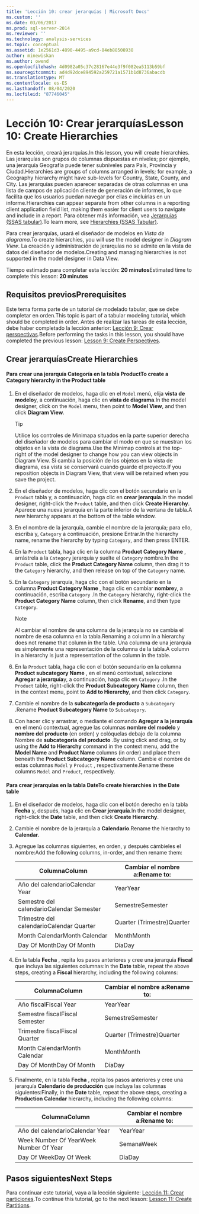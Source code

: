 ```yaml
---
title: 'Lección 10: crear jerarquías | Microsoft Docs'
ms.custom: ''
ms.date: 03/06/2017
ms.prod: sql-server-2014
ms.reviewer: ''
ms.technology: analysis-services
ms.topic: conceptual
ms.assetid: 1e2561d3-4890-4495-a9cd-84eb88508938
author: minewiskan
ms.author: owend
ms.openlocfilehash: 4d0982a05c37c28167e44e3f9f082ea5113b59bf
ms.sourcegitcommit: ad4d92dce894592a259721a1571b1d8736abacdb
ms.translationtype: MT
ms.contentlocale: es-ES
ms.lasthandoff: 08/04/2020
ms.locfileid: "87746045"
---
```

# <a name="lesson-10-create-hierarchies"></a><span data-ttu-id="34c78-102">Lección 10: Crear jerarquías</span><span class="sxs-lookup"><span data-stu-id="34c78-102">Lesson 10: Create Hierarchies</span></span>
  <span data-ttu-id="34c78-103">En esta lección, creará jerarquías.</span><span class="sxs-lookup"><span data-stu-id="34c78-103">In this lesson, you will create hierarchies.</span></span> <span data-ttu-id="34c78-104">Las jerarquías son grupos de columnas dispuestas en niveles; por ejemplo, una jerarquía Geografía puede tener subniveles para País, Provincia y Ciudad.</span><span class="sxs-lookup"><span data-stu-id="34c78-104">Hierarchies are groups of columns arranged in levels; for example, a Geography hierarchy might have sub-levels for Country, State, County, and City.</span></span> <span data-ttu-id="34c78-105">Las jerarquías pueden aparecer separadas de otras columnas en una lista de campos de aplicación cliente de generación de informes, lo que facilita que los usuarios puedan navegar por ellas e incluirlas en un informe.</span><span class="sxs-lookup"><span data-stu-id="34c78-105">Hierarchies can appear separate from other columns in a reporting client application field list, making them easier for client users to navigate and include in a report.</span></span> <span data-ttu-id="34c78-106">Para obtener más información, vea [Jerarquías &#40;SSAS tabular&#41;](tabular-models/hierarchies-ssas-tabular.md).</span><span class="sxs-lookup"><span data-stu-id="34c78-106">To learn more, see [Hierarchies &#40;SSAS Tabular&#41;](tabular-models/hierarchies-ssas-tabular.md).</span></span>  
  
 <span data-ttu-id="34c78-107">Para crear jerarquías, usará el diseñador de modelos en *Vista de diagrama*.</span><span class="sxs-lookup"><span data-stu-id="34c78-107">To create hierarchies, you will use the model designer in *Diagram View*.</span></span> <span data-ttu-id="34c78-108">La creación y administración de jerarquías no se admite en la vista de datos del diseñador de modelos.</span><span class="sxs-lookup"><span data-stu-id="34c78-108">Creating and managing hierarchies is not supported in the model designer in Data View.</span></span>  
  
 <span data-ttu-id="34c78-109">Tiempo estimado para completar esta lección: **20 minutos**</span><span class="sxs-lookup"><span data-stu-id="34c78-109">Estimated time to complete this lesson: **20 minutes**</span></span>  
  
## <a name="prerequisites"></a><span data-ttu-id="34c78-110">Requisitos previos</span><span class="sxs-lookup"><span data-stu-id="34c78-110">Prerequisites</span></span>  
 <span data-ttu-id="34c78-111">Este tema forma parte de un tutorial de modelado tabular, que se debe completar en orden.</span><span class="sxs-lookup"><span data-stu-id="34c78-111">This topic is part of a tabular modeling tutorial, which should be completed in order.</span></span> <span data-ttu-id="34c78-112">Antes de realizar las tareas de esta lección, debe haber completado la lección anterior: [Lección 9: Crear perspectivas](lesson-8-create-perspectives.md).</span><span class="sxs-lookup"><span data-stu-id="34c78-112">Before performing the tasks in this lesson, you should have completed the previous lesson: [Lesson 9: Create Perspectives](lesson-8-create-perspectives.md).</span></span>  
  
## <a name="create-hierarchies"></a><span data-ttu-id="34c78-113">Crear jerarquías</span><span class="sxs-lookup"><span data-stu-id="34c78-113">Create Hierarchies</span></span>  
  
#### <a name="to-create-a-category-hierarchy-in-the-product-table"></a><span data-ttu-id="34c78-114">Para crear una jerarquía Categoría en la tabla Product</span><span class="sxs-lookup"><span data-stu-id="34c78-114">To create a Category hierarchy in the Product table</span></span>  
  
1.  <span data-ttu-id="34c78-115">En el diseñador de modelos, haga clic en el `Model` menú, elija **vista de modelo**y, a continuación, haga clic en **vista de diagrama**.</span><span class="sxs-lookup"><span data-stu-id="34c78-115">In the model designer, click on the `Model` menu, then point to **Model View**, and then click **Diagram View**.</span></span>  
  
    > [!TIP]  
    >  <span data-ttu-id="34c78-116">Utilice los controles de Minimapa situados en la parte superior derecha del diseñador de modelos para cambiar el modo en que se muestran los objetos en la vista de diagrama.</span><span class="sxs-lookup"><span data-stu-id="34c78-116">Use the Minimap controls at the top-right of the model designer to change how you can view objects in Diagram View.</span></span> <span data-ttu-id="34c78-117">Si cambia la posición de los objetos en la vista de diagrama, esa vista se conservará cuando guarde el proyecto.</span><span class="sxs-lookup"><span data-stu-id="34c78-117">If you reposition objects in Diagram View, that view will be retained when you save the project.</span></span>  
  
2.  <span data-ttu-id="34c78-118">En el diseñador de modelos, haga clic con el botón secundario en la `Product` tabla y, a continuación, haga clic en **crear jerarquía**.</span><span class="sxs-lookup"><span data-stu-id="34c78-118">In the model designer, right-click the `Product` table, and then click **Create Hierarchy**.</span></span> <span data-ttu-id="34c78-119">Aparece una nueva jerarquía en la parte inferior de la ventana de tabla.</span><span class="sxs-lookup"><span data-stu-id="34c78-119">A new hierarchy appears at the bottom of the table window.</span></span>  
  
3.  <span data-ttu-id="34c78-120">En el nombre de la jerarquía, cambie el nombre de la jerarquía; para ello, escriba y, `Category` a continuación, presione Entrar.</span><span class="sxs-lookup"><span data-stu-id="34c78-120">In the hierarchy name, rename the hierarchy by typing `Category`, and then press ENTER.</span></span>  
  
4.  <span data-ttu-id="34c78-121">En la `Product` tabla, haga clic en la columna **Product Category Name** , arrástrela a la `Category` jerarquía y suelte el `Category` nombre.</span><span class="sxs-lookup"><span data-stu-id="34c78-121">In the `Product` table, click the **Product Category Name** column, then drag it to the `Category` hierarchy, and then release on top of the `Category` name.</span></span>  
  
5.  <span data-ttu-id="34c78-122">En la `Category` jerarquía, haga clic con el botón secundario en la columna **Product Category Name** , haga clic en cambiar **nombre**y, a continuación, escriba `Category` .</span><span class="sxs-lookup"><span data-stu-id="34c78-122">In the `Category` hierarchy, right-click the **Product Category Name** column, then click **Rename**, and then type `Category`.</span></span>  
  
    > [!NOTE]  
    >  <span data-ttu-id="34c78-123">Al cambiar el nombre de una columna de la jerarquía no se cambia el nombre de esa columna en la tabla.</span><span class="sxs-lookup"><span data-stu-id="34c78-123">Renaming a column in a hierarchy does not rename that column in the table.</span></span> <span data-ttu-id="34c78-124">Una columna de una jerarquía es simplemente una representación de la columna de la tabla.</span><span class="sxs-lookup"><span data-stu-id="34c78-124">A column in a hierarchy is just a representation of the column in the table.</span></span>  
  
6.  <span data-ttu-id="34c78-125">En la `Product` tabla, haga clic con el botón secundario en la columna **Product subcategory Name** , en el menú contextual, seleccione **Agregar a jerarquía**y, a continuación, haga clic en `Category` .</span><span class="sxs-lookup"><span data-stu-id="34c78-125">In the `Product` table, right-click the **Product Subcategory Name** column, then in the context menu, point to **Add to Hierarchy**, and then click `Category`.</span></span>  
  
7.  <span data-ttu-id="34c78-126">Cambie el nombre de la **subcategoría de producto** a `Subcategory` .</span><span class="sxs-lookup"><span data-stu-id="34c78-126">Rename **Product Subcategory Name** to `Subcategory`.</span></span>  
  
8.  <span data-ttu-id="34c78-127">Con hacer clic y arrastrar, o mediante el comando **Agregar a la jerarquía** en el menú contextual, agregue las columnas **nombre del modelo** y **nombre del producto** (en orden) y colóquelas debajo de la columna Nombre de **subcategoría del producto** .</span><span class="sxs-lookup"><span data-stu-id="34c78-127">By using click and drag, or by using the **Add to Hierarchy** command in the context menu, add the **Model Name** and **Product Name** columns (in order) and place them beneath the **Product Subcategory Name** column.</span></span> <span data-ttu-id="34c78-128">Cambie el nombre de estas columnas `Model` y `Product` , respectivamente.</span><span class="sxs-lookup"><span data-stu-id="34c78-128">Rename these columns `Model` and `Product`, respectively.</span></span>  
  
#### <a name="to-create-hierarchies-in-the-date-table"></a><span data-ttu-id="34c78-129">Para crear jerarquías en la tabla Date</span><span class="sxs-lookup"><span data-stu-id="34c78-129">To create hierarchies in the Date table</span></span>  
  
1.  <span data-ttu-id="34c78-130">En el diseñador de modelos, haga clic con el botón derecho en la tabla **Fecha** y, después, haga clic en **Crear jerarquía**.</span><span class="sxs-lookup"><span data-stu-id="34c78-130">In the model designer, right-click the **Date** table, and then click **Create Hierarchy**.</span></span>  
  
2.  <span data-ttu-id="34c78-131">Cambie el nombre de la jerarquía a **Calendario**.</span><span class="sxs-lookup"><span data-stu-id="34c78-131">Rename the hierarchy to **Calendar**.</span></span>  
  
3.  <span data-ttu-id="34c78-132">Agregue las columnas siguientes, en orden, y después cámbieles el nombre:</span><span class="sxs-lookup"><span data-stu-id="34c78-132">Add the following columns, in-order, and then rename them:</span></span>  
  
    |<span data-ttu-id="34c78-133">Columna</span><span class="sxs-lookup"><span data-stu-id="34c78-133">Column</span></span>|<span data-ttu-id="34c78-134">Cambiar el nombre a:</span><span class="sxs-lookup"><span data-stu-id="34c78-134">Rename to:</span></span>|  
    |------------|----------------|  
    |<span data-ttu-id="34c78-135">Año del calendario</span><span class="sxs-lookup"><span data-stu-id="34c78-135">Calendar Year</span></span>|<span data-ttu-id="34c78-136">Year</span><span class="sxs-lookup"><span data-stu-id="34c78-136">Year</span></span>|  
    |<span data-ttu-id="34c78-137">Semestre del calendario</span><span class="sxs-lookup"><span data-stu-id="34c78-137">Calendar Semester</span></span>|<span data-ttu-id="34c78-138">Semestre</span><span class="sxs-lookup"><span data-stu-id="34c78-138">Semester</span></span>|  
    |<span data-ttu-id="34c78-139">Trimestre del calendario</span><span class="sxs-lookup"><span data-stu-id="34c78-139">Calendar Quarter</span></span>|<span data-ttu-id="34c78-140">Quarter (Trimestre)</span><span class="sxs-lookup"><span data-stu-id="34c78-140">Quarter</span></span>|  
    |<span data-ttu-id="34c78-141">Month Calendar</span><span class="sxs-lookup"><span data-stu-id="34c78-141">Month Calendar</span></span>|<span data-ttu-id="34c78-142">Month</span><span class="sxs-lookup"><span data-stu-id="34c78-142">Month</span></span>|  
    |<span data-ttu-id="34c78-143">Day Of Month</span><span class="sxs-lookup"><span data-stu-id="34c78-143">Day Of Month</span></span>|<span data-ttu-id="34c78-144">Día</span><span class="sxs-lookup"><span data-stu-id="34c78-144">Day</span></span>|  
  
4.  <span data-ttu-id="34c78-145">En la tabla **Fecha** , repita los pasos anteriores y cree una jerarquía **Fiscal** que incluya las siguientes columnas:</span><span class="sxs-lookup"><span data-stu-id="34c78-145">In the **Date** table, repeat the above steps, creating a **Fiscal** hierarchy, including the following columns:</span></span>  
  
    |<span data-ttu-id="34c78-146">Columna</span><span class="sxs-lookup"><span data-stu-id="34c78-146">Column</span></span>|<span data-ttu-id="34c78-147">Cambiar el nombre a:</span><span class="sxs-lookup"><span data-stu-id="34c78-147">Rename to:</span></span>|  
    |------------|----------------|  
    |<span data-ttu-id="34c78-148">Año fiscal</span><span class="sxs-lookup"><span data-stu-id="34c78-148">Fiscal Year</span></span>|<span data-ttu-id="34c78-149">Year</span><span class="sxs-lookup"><span data-stu-id="34c78-149">Year</span></span>|  
    |<span data-ttu-id="34c78-150">Semestre fiscal</span><span class="sxs-lookup"><span data-stu-id="34c78-150">Fiscal Semester</span></span>|<span data-ttu-id="34c78-151">Semestre</span><span class="sxs-lookup"><span data-stu-id="34c78-151">Semester</span></span>|  
    |<span data-ttu-id="34c78-152">Trimestre fiscal</span><span class="sxs-lookup"><span data-stu-id="34c78-152">Fiscal Quarter</span></span>|<span data-ttu-id="34c78-153">Quarter (Trimestre)</span><span class="sxs-lookup"><span data-stu-id="34c78-153">Quarter</span></span>|  
    |<span data-ttu-id="34c78-154">Month Calendar</span><span class="sxs-lookup"><span data-stu-id="34c78-154">Month Calendar</span></span>|<span data-ttu-id="34c78-155">Month</span><span class="sxs-lookup"><span data-stu-id="34c78-155">Month</span></span>|  
    |<span data-ttu-id="34c78-156">Day Of Month</span><span class="sxs-lookup"><span data-stu-id="34c78-156">Day Of Month</span></span>|<span data-ttu-id="34c78-157">Día</span><span class="sxs-lookup"><span data-stu-id="34c78-157">Day</span></span>|  
  
5.  <span data-ttu-id="34c78-158">Finalmente, en la tabla **Fecha** , repita los pasos anteriores y cree una jerarquía **Calendario de producción** que incluya las columnas siguientes:</span><span class="sxs-lookup"><span data-stu-id="34c78-158">Finally, in the **Date** table, repeat the above steps, creating a **Production Calendar** hierarchy, including the following columns:</span></span>  
  
    |<span data-ttu-id="34c78-159">Columna</span><span class="sxs-lookup"><span data-stu-id="34c78-159">Column</span></span>|<span data-ttu-id="34c78-160">Cambiar el nombre a:</span><span class="sxs-lookup"><span data-stu-id="34c78-160">Rename to:</span></span>|  
    |------------|----------------|  
    |<span data-ttu-id="34c78-161">Año del calendario</span><span class="sxs-lookup"><span data-stu-id="34c78-161">Calendar Year</span></span>|<span data-ttu-id="34c78-162">Year</span><span class="sxs-lookup"><span data-stu-id="34c78-162">Year</span></span>|  
    |<span data-ttu-id="34c78-163">Week Number Of Year</span><span class="sxs-lookup"><span data-stu-id="34c78-163">Week Number Of Year</span></span>|<span data-ttu-id="34c78-164">Semana</span><span class="sxs-lookup"><span data-stu-id="34c78-164">Week</span></span>|  
    |<span data-ttu-id="34c78-165">Day Of Week</span><span class="sxs-lookup"><span data-stu-id="34c78-165">Day Of Week</span></span>|<span data-ttu-id="34c78-166">Día</span><span class="sxs-lookup"><span data-stu-id="34c78-166">Day</span></span>|  
  
## <a name="next-steps"></a><span data-ttu-id="34c78-167">Pasos siguientes</span><span class="sxs-lookup"><span data-stu-id="34c78-167">Next Steps</span></span>  
 <span data-ttu-id="34c78-168">Para continuar este tutorial, vaya a la lección siguiente: [Lección 11: Crear particiones](lesson-10-create-partitions.md).</span><span class="sxs-lookup"><span data-stu-id="34c78-168">To continue this tutorial, go to the next lesson: [Lesson 11: Create Partitions](lesson-10-create-partitions.md).</span></span>  
  
  
